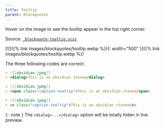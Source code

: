 ```yaml
---
title: Tooltip
parent: Blockquotes
---
```


Hover on the image to see the tooltip appear in the top right corner.

Source: [`_blockquote-tooltip.scss`](https://github.com/ElsaTam/obsidian-fancy-a-story/blob/main/postcss/editor/blockquotes/_blockquote-tooltip.scss)

[![]({% link images/blockquotes/tooltip.webp %}){: width="500" }]({% link images/blockquotes/tooltip.webp %})

The three following codes are correct.


```markdown
> ![[obsidian.jpeg]]
> <dialog>This is an obsidian stone</dialog>
```

```markdown
> ![[obsidian.jpeg]]
> <span class="caption-tooltip">This is an obsidian stone</span>
```

```markdown
> ![[obsidian.jpeg]]
> <s class="caption-tooltip">This is an obsidian stone</s>
```

{: .note }
The `<dialog>...</dialog>` option will be totally hiden in live preview.